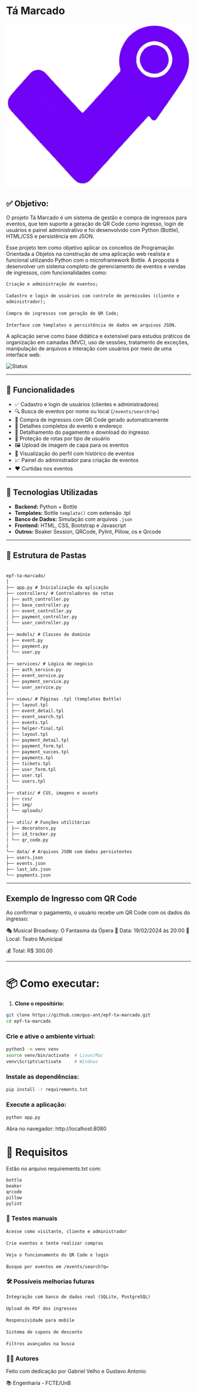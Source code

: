 #  Tá Marcado

 ![Logo Tá Marcado](/static/img/new_logo.png)

## ✅ Objetivo:
O projeto Tá Marcado é um sistema de gestão e compra de ingressos para eventos, que tem suporte a geração de QR Code como ingresso, login de usuários e painel administrativo e foi desenvolvido com Python (Bottle), HTML/CSS e persistência em JSON. 

Esse projeto tem como objetivo aplicar os conceitos de Programação Orientada a Objetos na construção de uma aplicação web realista e funcional utilizando Python com o microframework Bottle. A proposta é desenvolver um sistema completo de gerenciamento de eventos e vendas de ingressos, com funcionalidades como:

    Criação e administração de eventos;

    Cadastro e login de usuários com controle de permissões (cliente e administrador);

    Compra de ingressos com geração de QR Code;

    Interface com templates e persistência de dados em arquivos JSON.

A aplicação serve como base didática e extensível para estudos práticos de organização em camadas (MVC), uso de sessões, tratamento de exceções, manipulação de arquivos e interação com usuários por meio de uma interface web.



![Status](https://img.shields.io/badge/status-em%20desenvolvimento-yellow)

---

## 🚀 Funcionalidades

- ✅ Cadastro e login de usuários (clientes e administradores)
- 🔍 Busca de eventos por nome ou local (`/events/search?q=`)
- 🎫 Compra de ingressos com QR Code gerado automaticamente
- 📍 Detalhes completos do evento e endereço
- 🧾 Detalhamento do pagamento e download do ingresso
- 🔐 Proteção de rotas por tipo de usuário
- 🖼️ Upload de imagem de capa para os eventos
- 📑 Visualização do perfil com histórico de eventos
- 📈 Painel do administrador para criação de eventos
- ❤️ Curtidas nos eventos

---

## 🧠 Tecnologias Utilizadas

- **Backend:** Python + Bottle
- **Templates:** Bottle `template()` com extensão .tpl
- **Banco de Dados:** Simulação com arquivos `.json`
- **Frontend:** HTML, CSS, Bootstrap e Javascript
- **Outros:** Beaker Session, QRCode, Pylint, Pillow, os e Qrcode

---

## 📂 Estrutura de Pastas

```

epf-ta-marcado/
│
├── app.py # Inicialização da aplicação
├── controllers/ # Controladores de rotas
│ ├── auth_controller.py
│ ├── base_controller.py
│ ├── event_controller.py
│ ├── payment_controller.py
│ └── user_controller.py
│
├── models/ # Classes de domínio
│ ├── event.py
│ ├── payment.py
│ └── user.py
│
├── services/ # Lógica de negócio
│ ├── auth_service.py
│ ├── event_service.py
│ ├── payment_service.py
│ └── user_service.py
│
├── views/ # Páginas .tpl (templates Bottle)
│ ├── layout.tpl
│ ├── event_detail.tpl
│ ├── event_search.tpl
│ ├── events.tpl
│ ├── helper-final.tpl
│ ├── layout.tpl
│ ├── payment_detail.tpl
│ ├── payment_form.tpl
│ ├── payment_succes.tpl
│ ├── payments.tpl
│ ├── tickets.tpl
│ ├── user_form.tpl
│ ├── user.tpl
│ └── users.tpl
│
├── static/ # CSS, imagens e assets
│ ├── css/
│ ├── img/
│ └── uploads/
│
├── utils/ # Funções utilitárias
│ ├── decorators.py
│ ├── id_tracker.py
│ └── qr_code.py
│
└── data/ # Arquivos JSON com dados persistentes
├── users.json
├── events.json
├── last_ids.json
└── payments.json 

```


---

## Exemplo de Ingresso com QR Code

Ao confirmar o pagamento, o usuário recebe um QR Code com os dados do ingresso:

🎭 Musical Broadway: O Fantasma da Ópera
📅 Data: 19/02/2024 às 20:00
📍 Local: Teatro Municipal

💰 Total: R$ 300.00


---

# 📦 Como executar:

1. **Clone o repositório:**

```bash
git clone https://github.com/gus-ant/epf-ta-marcado.git
cd epf-ta-marcado
```

### Crie e ative o ambiente virtual:

```bash
python3 -m venv venv
source venv/bin/activate  # Linux/Mac
venv\Scripts\activate     # Windows
```

### Instale as dependências:

```bash
pip install -r requirements.txt
```

### Execute a aplicação:

```bash
python app.py
```

Abra no navegador: http://localhost:8080

# 📜 Requisitos

Estão no arquivo requirements.txt com:

    bottle
    beaker
    qrcode
    pillow
    pylint

### 🧪 Testes manuais

    Acesse como visitante, cliente e administrador

    Crie eventos e tente realizar compras

    Veja o funcionamento do QR Code e login

    Busque por eventos em /events/search?q=

### 🛠️ Possíveis melhorias futuras

    Integração com banco de dados real (SQLite, PostgreSQL)

    Upload de PDF dos ingressos

    Responsividade para mobile

    Sistema de cupons de desconto

    Filtros avançados na busca


### 🙋‍♂️ Autores

Feito com dedicação por Gabriel Velho e Gustavo Antonio

📚 Engenharia - FCTE/UnB

